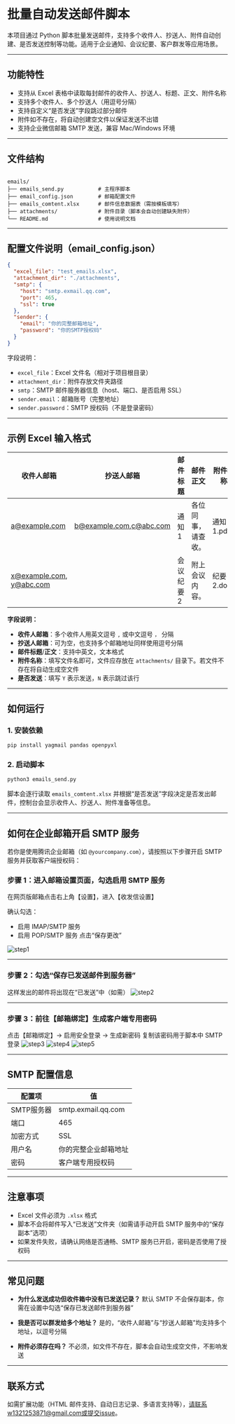 # 批量自动发送邮件脚本

本项目通过 Python 脚本批量发送邮件，支持多个收件人、抄送人、附件自动创建、是否发送控制等功能。适用于企业通知、会议纪要、客户群发等应用场景。

---

## 功能特性

- 支持从 Excel 表格中读取每封邮件的收件人、抄送人、标题、正文、附件名称
- 支持多个收件人、多个抄送人（用逗号分隔）
- 支持自定义“是否发送”字段跳过部分邮件
- 附件如不存在，将自动创建空文件以保证发送不出错
- 支持企业微信邮箱 SMTP 发送，兼容 Mac/Windows 环境

---

## 文件结构

```

emails/
├── emails_send.py           # 主程序脚本
├── email_config.json        # 邮箱配置文件
├── emails_comtent.xlsx      # 邮件信息数据表（需按模板填写）
├── attachments/             # 附件目录（脚本会自动创建缺失附件）
└── README.md                # 使用说明文档

````
---

## 配置文件说明（email\_config.json）

```json
{
  "excel_file": "test_emails.xlsx",
  "attachment_dir": "./attachments",
  "smtp": {
    "host": "smtp.exmail.qq.com",
    "port": 465,
    "ssl": true
  },
  "sender": {
    "email": "你的完整邮箱地址",
    "password": "你的SMTP授权码"
  }
}
```

字段说明：

* `excel_file`：Excel 文件名（相对于项目根目录）
* `attachment_dir`：附件存放文件夹路径
* `smtp`：SMTP 邮件服务器信息（host、端口、是否启用 SSL）
* `sender.email`：邮箱账号（完整地址）
* `sender.password`：SMTP 授权码（不是登录密码）

---

## 示例 Excel 输入格式

| 收件人邮箱              | 抄送人邮箱               | 邮件标题       | 邮件正文             | 附件名称         | 是否发送 |
|-------------------------|--------------------------|----------------|----------------------|------------------|----------|
| a@example.com           | b@example.com,c@abc.com  | 通知1          | 各位同事，请查收。   | 通知1.pdf        | Y        |
| x@example.com, y@abc.com |                          | 会议纪要2       | 附上会议内容。       | 纪要2.docx       | N        |

**字段说明：**

- **收件人邮箱**：多个收件人用英文逗号 `,` 或中文逗号 `，` 分隔
- **抄送人邮箱**：可为空，也支持多个邮箱地址同样使用逗号分隔
- **邮件标题**/**正文**：支持中英文，文本格式
- **附件名称**：填写文件名即可，文件应存放在 `attachments/` 目录下。若文件不存在将自动生成空文件
- **是否发送**：填写 `Y` 表示发送，`N` 表示跳过该行

---

## 如何运行

### 1. 安装依赖

```bash
pip install yagmail pandas openpyxl
````

### 2. 启动脚本

```bash
python3 emails_send.py
```

脚本会逐行读取 `emails_comtent.xlsx` 并根据“是否发送”字段决定是否发出邮件，控制台会显示收件人、抄送人、附件准备等信息。

---

## 如何在企业邮箱开启 SMTP 服务

若你是使用腾讯企业邮箱（如 `@yourcompany.com`），请按照以下步骤开启 SMTP 服务并获取客户端授权码：

### 步骤 1：进入邮箱设置页面，勾选启用 SMTP 服务

在网页版邮箱点击右上角【设置】，进入【收发信设置】

确认勾选：
* 启用 IMAP/SMTP 服务
* 启用 POP/SMTP 服务
  点击“保存更改”

![step1](./screenshots/step1.png)

---

### 步骤 2：勾选“保存已发送邮件到服务器”

这样发出的邮件将出现在“已发送”中（如需）
![step2](./screenshots/step2.png)

---

### 步骤 3：前往【邮箱绑定】生成客户端专用密码

点击【邮箱绑定】→ 启用安全登录 → 生成新密码
复制该密码用于脚本中 SMTP 登录
![step3](./screenshots/step3.png)
![step4](./screenshots/step4.png)
![step5](./screenshots/step5.png)

---

## SMTP 配置信息

| 配置项     | 值                  |
| ------- | ------------------ |
| SMTP服务器 | smtp.exmail.qq.com |
| 端口      | 465                |
| 加密方式    | SSL                |
| 用户名     | 你的完整企业邮箱地址         |
| 密码      | 客户端专用授权码           |

---

## 注意事项

* Excel 文件必须为 `.xlsx` 格式
* 脚本不会将邮件写入“已发送”文件夹（如需请手动开启 SMTP 服务中的“保存副本”选项）
* 如果发件失败，请确认网络是否通畅、SMTP 服务已开启，密码是否使用了授权码

---

## 常见问题

* **为什么发送成功但收件箱中没有已发送记录？**
  默认 SMTP 不会保存副本，你需在设置中勾选“保存已发送邮件到服务器”

* **我是否可以群发给多个地址？**
  是的，“收件人邮箱”与“抄送人邮箱”均支持多个地址，以逗号分隔

* **附件必须存在吗？**
  不必须，如文件不存在，脚本会自动生成空文件，不影响发送

---

## 联系方式

如需扩展功能（HTML 邮件支持、自动日志记录、多语言支持等），请联系w1321253871@gmail.com或提交issue。


